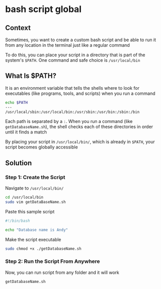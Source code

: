# bash script global

## Context

Sometimes, you want to create a custom bash script and be able to run it from any location in the terminal just like a regular command

To do this, you can place your script in a directory that is part of the system's `$PATH`. One command and safe choice is `/usr/local/bin`

## What Is $PATH?

It is an environment variable that tells the shells where to look for executables (like programs, tools, and scripts) when you run a command

```bash
echo $PATH
---
/usr/local/sbin:/usr/local/bin:/usr/sbin:/usr/bin:/sbin:/bin
```

Each path is separated by a `:`. When you run a command (like `getDatabaseName.sh`), the shell checks each of these directories in order until it finds a match

By placing your script in `/usr/local/bin/`, which is already in `$PATH`, your script becomes globally accessible

## Solution

### Step 1: Create the Script

Navigate to `/usr/local/bin/`

```bash
cd /usr/local/bin
sudo vim getDataBaseName.sh
```

Paste this sample script

```bash
#!/bin/bash

echo "Database name is Andy"
```

Make the script executable

```bash
sudo chmod +x ./getDatabaseName.sh
```

### Step 2: Run the Script From Anywhere

Now, you can run script from any folder and it will work

```bash
getDatabaseName.sh
```
